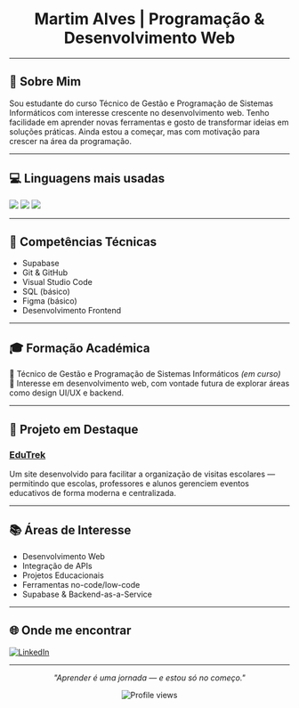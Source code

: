 <h1 align="center">Martim Alves | Programação & Desenvolvimento Web</h1>

---

## 📌 Sobre Mim

Sou estudante do curso Técnico de Gestão e Programação de Sistemas Informáticos com interesse crescente no desenvolvimento web. Tenho facilidade em aprender novas ferramentas e gosto de transformar ideias em soluções práticas. Ainda estou a começar, mas com motivação para crescer na área da programação.

---

## 💻 Linguagens mais usadas

<p>
  <img src="https://img.shields.io/badge/JavaScript-F7DF1E?style=for-the-badge&logo=javascript&logoColor=000"/>
  <img src="https://img.shields.io/badge/HTML5-E34F26?style=for-the-badge&logo=html5&logoColor=white"/>
  <img src="https://img.shields.io/badge/CSS3-1572B6?style=for-the-badge&logo=css3&logoColor=white"/>
</p>

---

## 🧠 Competências Técnicas

- Supabase
- Git & GitHub
- Visual Studio Code
- SQL (básico)
- Figma (básico)
- Desenvolvimento Frontend

---

## 🎓 Formação Académica

📍 Técnico de Gestão e Programação de Sistemas Informáticos *(em curso)*  
🎯 Interesse em desenvolvimento web, com vontade futura de explorar áreas como design UI/UX e backend.

---

## 🚀 Projeto em Destaque

### [EduTrek](https://github.com/MartimAlves/EduTrek)
Um site desenvolvido para facilitar a organização de visitas escolares — permitindo que escolas, professores e alunos gerenciem eventos educativos de forma moderna e centralizada.

---

## 📚 Áreas de Interesse

- Desenvolvimento Web
- Integração de APIs
- Projetos Educacionais
- Ferramentas no-code/low-code
- Supabase & Backend-as-a-Service

---

## 🌐 Onde me encontrar

<p>
  <a href="https://www.linkedin.com/in/martim-c-s-alves/" target="_blank">
    <img src="https://img.shields.io/badge/LinkedIn-MartimAlves-blue?style=for-the-badge&logo=linkedin" alt="LinkedIn"/>
  </a>
</p>

---

<p align="center"><i>"Aprender é uma jornada — e estou só no começo."</i></p>

<p align="center">
  <img src="https://komarev.com/ghpvc/?username=MartimAlves&style=flat-square&color=blue" alt="Profile views"/>
</p>

